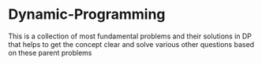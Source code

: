 # Dynamic-Programming
This is a collection of most fundamental problems and their solutions in DP that helps to get the concept clear and solve various other questions based on these parent problems
